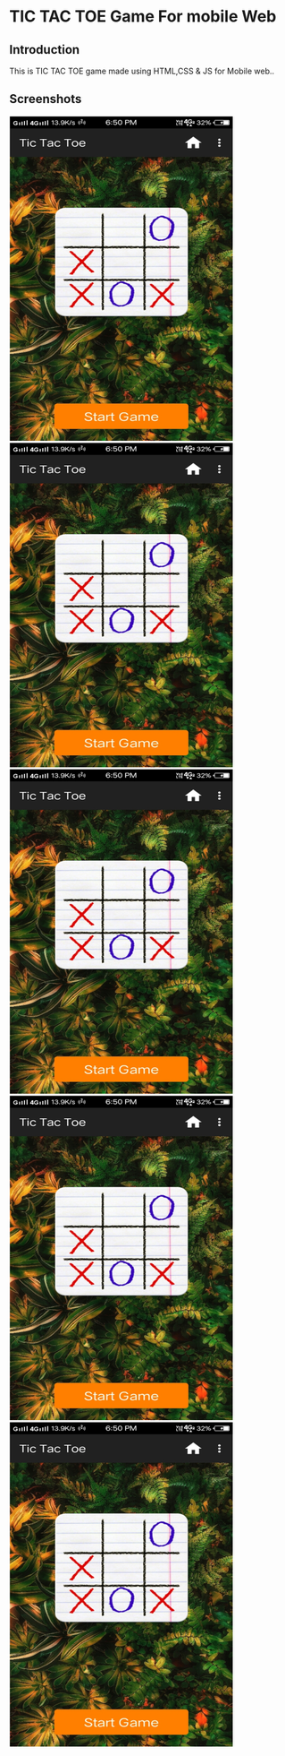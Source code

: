 <h1>TIC TAC TOE Game For mobile Web</h1>
<h2>Introduction</h2>
This is TIC TAC TOE game made using HTML,CSS &amp; JS for Mobile web..
<h2>Screenshots</h2>
<img src="Untitled1.jpg" width="400px" height="580px">
<img src="Untitled1.jpg" width="400px" height="580px">
<img src="Untitled1.jpg" width="400px" height="580px">
<img src="Untitled1.jpg" width="400px" height="580px">
<img src="Untitled1.jpg" width="400px" height="580px">
